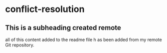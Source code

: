 # conflict-resolution

## This is a subheading created remote
all of this content added to the readme file h as been added from my remote Git repository.
